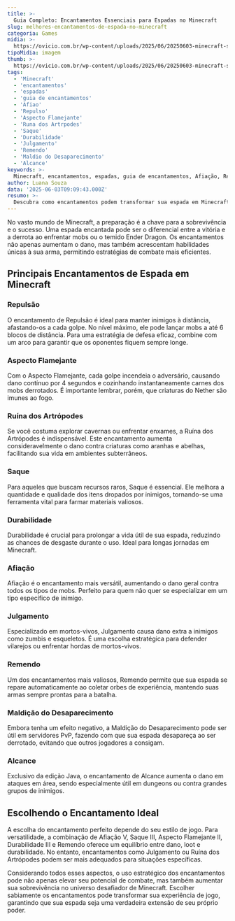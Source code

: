 ```yaml
---
title: >-
  Guia Completo: Encantamentos Essenciais para Espadas no Minecraft
slug: melhores-encantamentos-de-espada-no-minecraft
categoria: Games
midia: >-
  https://ovicio.com.br/wp-content/uploads/2025/06/20250603-minecraft-sword.jpg
tipoMidia: imagem
thumb: >-
  https://ovicio.com.br/wp-content/uploads/2025/06/20250603-minecraft-sword.jpg
tags:
  - 'Minecraft'
  - 'encantamentos'
  - 'espadas'
  - 'guia de encantamentos'
  - 'Afiao'
  - 'Repulso'
  - 'Aspecto Flamejante'
  - 'Runa dos Artrpodes'
  - 'Saque'
  - 'Durabilidade'
  - 'Julgamento'
  - 'Remendo'
  - 'Maldio do Desaparecimento'
  - 'Alcance'
keywords: >-
  Minecraft, encantamentos, espadas, guia de encantamentos, Afiação, Repulsão, Aspecto Flamejante, Ruína dos Artrópodes, Saque, Durabilidade, Julgamento, Remendo, Maldição do Desaparecimento, Alcance
author: Luana Souza
data: '2025-06-03T09:09:43.000Z'
resumo: >-
  Descubra como encantamentos podem transformar sua espada em Minecraft e garantir sua sobrevivência. Aprenda a escolher os melhores encantamentos para diferentes estratégias de jogo.
---
```


No vasto mundo de Minecraft, a preparação é a chave para a sobrevivência e o sucesso. Uma espada encantada pode ser o diferencial entre a vitória e a derrota ao enfrentar mobs ou o temido Ender Dragon. Os encantamentos não apenas aumentam o dano, mas também acrescentam habilidades únicas à sua arma, permitindo estratégias de combate mais eficientes.

## Principais Encantamentos de Espada em Minecraft

### **Repulsão**
O encantamento de Repulsão é ideal para manter inimigos à distância, afastando-os a cada golpe. No nível máximo, ele pode lançar mobs a até 6 blocos de distância. Para uma estratégia de defesa eficaz, combine com um arco para garantir que os oponentes fiquem sempre longe.

### **Aspecto Flamejante**
Com o Aspecto Flamejante, cada golpe incendeia o adversário, causando dano contínuo por 4 segundos e cozinhando instantaneamente carnes dos mobs derrotados. É importante lembrar, porém, que criaturas do Nether são imunes ao fogo.

### **Ruína dos Artrópodes**
Se você costuma explorar cavernas ou enfrentar enxames, a Ruína dos Artrópodes é indispensável. Este encantamento aumenta consideravelmente o dano contra criaturas como aranhas e abelhas, facilitando sua vida em ambientes subterrâneos.

### **Saque**
Para aqueles que buscam recursos raros, Saque é essencial. Ele melhora a quantidade e qualidade dos itens dropados por inimigos, tornando-se uma ferramenta vital para farmar materiais valiosos.

### **Durabilidade**
Durabilidade é crucial para prolongar a vida útil de sua espada, reduzindo as chances de desgaste durante o uso. Ideal para longas jornadas em Minecraft.

### **Afiação**
Afiação é o encantamento mais versátil, aumentando o dano geral contra todos os tipos de mobs. Perfeito para quem não quer se especializar em um tipo específico de inimigo.

### **Julgamento**
Especializado em mortos-vivos, Julgamento causa dano extra a inimigos como zumbis e esqueletos. É uma escolha estratégica para defender vilarejos ou enfrentar hordas de mortos-vivos.

### **Remendo**
Um dos encantamentos mais valiosos, Remendo permite que sua espada se repare automaticamente ao coletar orbes de experiência, mantendo suas armas sempre prontas para a batalha.

### **Maldição do Desaparecimento**
Embora tenha um efeito negativo, a Maldição do Desaparecimento pode ser útil em servidores PvP, fazendo com que sua espada desapareça ao ser derrotado, evitando que outros jogadores a consigam.

### **Alcance**
Exclusivo da edição Java, o encantamento de Alcance aumenta o dano em ataques em área, sendo especialmente útil em dungeons ou contra grandes grupos de inimigos.

## Escolhendo o Encantamento Ideal
A escolha do encantamento perfeito depende do seu estilo de jogo. Para versatilidade, a combinação de Afiação V, Saque III, Aspecto Flamejante II, Durabilidade III e Remendo oferece um equilíbrio entre dano, loot e durabilidade. No entanto, encantamentos como Julgamento ou Ruína dos Artrópodes podem ser mais adequados para situações específicas.

Considerando todos esses aspectos, o uso estratégico dos encantamentos pode não apenas elevar seu potencial de combate, mas também aumentar sua sobrevivência no universo desafiador de Minecraft. Escolher sabiamente os encantamentos pode transformar sua experiência de jogo, garantindo que sua espada seja uma verdadeira extensão de seu próprio poder.